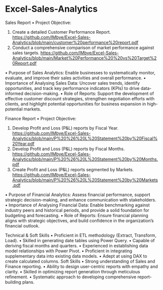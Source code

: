 # Excel-Sales-Analytics

Sales Report
•	Project Objective:
1.	Create a detailed Customer Performance Report. https://github.com/IMbye/Excel-Sales-Analytics/blob/main/customer%20performance%20report.pdf
2.	Conduct a comprehensive comparison of market performance against sales targets. https://github.com/IMbye/Excel-Sales-Analytics/blob/main/Market%20Performance%20%20vs%20Target%20Report.pdf
   
•	Purpose of Sales Analytics:
Enable businesses to systematically monitor, evaluate, and improve their sales activities and overall performance.
•	Importance of Analysing Sales Data:
Uncover sales trends, identify opportunities, and track key performance indicators (KPIs) to drive data-informed decision-making.
•	Role of Reports:
Support the development of effective customer discount strategies, strengthen negotiation efforts with clients, and highlight potential opportunities for business expansion in high-potential markets.

Finance Report
•	Project Objective:
1.	Develop Profit and Loss (P&L) reports by Fiscal Year. https://github.com/IMbye/Excel-Sales-Analytics/blob/main/P%20%26%20L%20Statement%20by%20Fiscal%20Year.pdf
2.	Develop Profit and Loss (P&L) reports by Fiscal Months. https://github.com/IMbye/Excel-Sales-Analytics/blob/main/P%20%26%20L%20Statement%20by%20Months.pdf
3.	Create Profit and Loss (P&L) reports segmented by Markets. https://github.com/IMbye/Excel-Sales-Analytics/blob/main/P%20%26%20L%20Statement%20by%20Markets.pdf

   
•	Purpose of Financial Analytics:
Assess financial performance, support strategic decision-making, and enhance communication with stakeholders.
•	Importance of Analysing Financial Data:
Enable benchmarking against industry peers and historical periods, and provide a solid foundation for budgeting and forecasting.
•	Role of Reports:
Ensure financial planning aligns with strategic objectives, and build confidence in the organization’s financial outlook.

Technical & Soft Skills
•	Proficient in ETL methodology (Extract, Transform, Load).
•	Skilled in generating date tables using Power Query.
•	Capable of deriving fiscal months and quarters.
•	Experienced in establishing data model relationships with Power Pivot.
•	Proficient in integrating supplementary data into existing data models.
•	Adept at using DAX to create calculated columns.
Soft Skills
•	Strong understanding of Sales and Finance reporting.
•	Ability to design user-centric reports with empathy and clarity.
•	Skilled in optimizing report generation through meticulous refinement.
•	Systematic approach to developing comprehensive report-building plans.

